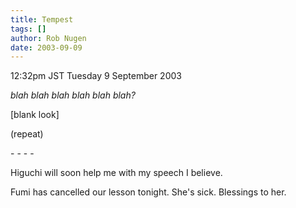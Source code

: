 ```yaml
---
title: Tempest
tags: []
author: Rob Nugen
date: 2003-09-09
---
```


<p class=date>12:32pm JST Tuesday 9 September 2003</p>

<p><em>blah blah blah blah blah blah?</em></p>

<p>[blank look]</p>

<p>(repeat)</p>

<p>- - - -</p>

<p>Higuchi will soon help me with my speech I believe.</p>

<p>Fumi has cancelled our lesson tonight.  She's sick.  Blessings to her.</p>

